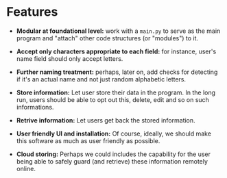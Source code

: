 # Features

 - **Modular at foundational level:** work with a `main.py` to serve as the main program and "attach" other code structures (or "modules") to it.

 - **Accept only characters appropriate to each field:** for instance, user's name field should only accept letters.

 - **Further naming treatment:** perhaps, later on, add checks for detecting if it's an actual name and not just random alphabetic letters.

 - **Store information:** Let user store their data in the program. In the long run, users should be able to opt out this, delete, edit and so on such informations.

 - **Retrive information:** Let users get back the stored information.

 - **User friendly UI and installation:** Of course, ideally, we should make this software as much as user friendly as possible.

 - **Cloud storing:** Perhaps we could includes the capability for the user being able to safely guard (and retrieve) these information remotely online.